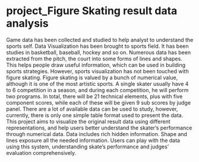 # project_Figure Skating result data analysis 
Game data has been collected and studied to help analyst to understand the sports self. Data Visualization has been brought to sports field. It has been studies in basketball,
baseball, hockey and so on. Numerous data has been extracted from the pitch, the court into some forms of lines and shapes. This helps people draw useful information, which can be used in building sports strategies. However, sports visualization has not been touched with figure skating. Figure skating is valued by a bunch of numerical value, although it is one of the most artistic sports. A single skater usually have 4 to 6 competition in a season, and during each competition, he will perform two programs. In total, there will be 21 technical elements, plus with five component scores, while each of these will be given 9 sub scores by judge panel. There are a lot of available data can be used to study, however, currently, there is only one simple table format used to present the data. This project aims to visualize the original result data using different
representations, and help users better understand the skater’s performance through numerical data. Data includes rich hidden information. Shape and lines exposure all the needed information. Users can play with the data using this system, understanding skate’s performance and judges’
evaluation comprehensively.
